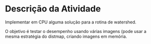 # Descrição da Atividade

Implementar em CPU alguma solução para a rotina de watershed.

O objetivo é testar o desempenho usando várias imagens (pode usar a mesma estratégia do distmap, criando imagens em memória.